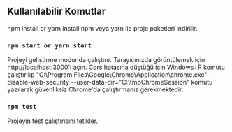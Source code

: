 ## Kullanılabilir Komutlar
npm install or yarn install
npm veya yarn ile proje paketleri indirilir.

### `npm start or yarn start`
Projeyi geliştirme modunda çalıştırır. Tarayıcınızda görüntülemek için http://localhost:3000'i açın.
Cors hatasına düştüğü için Windows+R komutu çalıştırılıp "C:\Program Files\Google\Chrome\Application\chrome.exe" --disable-web-security --user-data-dir="C:\tmpChromeSession" komutu yazılarak güvenliksiz Chrome'da çalıştırmanız gerekmektedir.

### `npm test`
Projeyin test çalıştırısını tetikler.